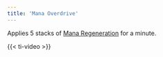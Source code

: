 ```yaml
---
title: 'Mana Overdrive'
---
```


Applies 5 stacks of [Mana Regeneration](https://noita.wiki.gg/wiki/Status_Effects#Mana_Regeneration) for a minute.

{{< ti-video >}}
